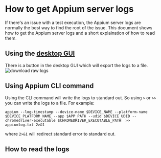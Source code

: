 # How to get Appium server logs
  If there's an issue with a test execution, the Appium server logs are normally the best way to find the root of the issue. This document shows how to get the Appium server logs and a short explaination of how to read them.

## Using the [desktop GUI](https://github.com/appium/appium-desktop)
  There is a button in the desktop GUI which will export the logs to a file. 
 ![download raw logs](https://i.imgur.com/wEqZLfC.png)

## Using Appium CLI command 
  Using the CLI command will write the logs to standard out. So using `>` or `>>` you can write the logs to a file. For example: 

`appium --log-timestamp --device-name $DEVICE_NAME --platform-name $DEVICE_PLATFORM_NAME --app $APP_PATH --udid $DEVICE_UDID --chromedriver-executable $CHROMEDRIVER_EXECUTABLE_PATH  >> appiumlog.txt 2>&1`

where `2>&1` will redirect standard error to standard out. 

## How to read the logs


 
 
